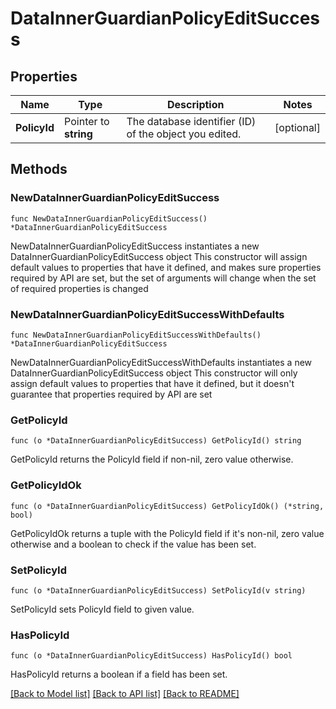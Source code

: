 # DataInnerGuardianPolicyEditSuccess

## Properties

Name | Type | Description | Notes
------------ | ------------- | ------------- | -------------
**PolicyId** | Pointer to **string** | The database identifier (ID) of the object you edited. | [optional] 

## Methods

### NewDataInnerGuardianPolicyEditSuccess

`func NewDataInnerGuardianPolicyEditSuccess() *DataInnerGuardianPolicyEditSuccess`

NewDataInnerGuardianPolicyEditSuccess instantiates a new DataInnerGuardianPolicyEditSuccess object
This constructor will assign default values to properties that have it defined,
and makes sure properties required by API are set, but the set of arguments
will change when the set of required properties is changed

### NewDataInnerGuardianPolicyEditSuccessWithDefaults

`func NewDataInnerGuardianPolicyEditSuccessWithDefaults() *DataInnerGuardianPolicyEditSuccess`

NewDataInnerGuardianPolicyEditSuccessWithDefaults instantiates a new DataInnerGuardianPolicyEditSuccess object
This constructor will only assign default values to properties that have it defined,
but it doesn't guarantee that properties required by API are set

### GetPolicyId

`func (o *DataInnerGuardianPolicyEditSuccess) GetPolicyId() string`

GetPolicyId returns the PolicyId field if non-nil, zero value otherwise.

### GetPolicyIdOk

`func (o *DataInnerGuardianPolicyEditSuccess) GetPolicyIdOk() (*string, bool)`

GetPolicyIdOk returns a tuple with the PolicyId field if it's non-nil, zero value otherwise
and a boolean to check if the value has been set.

### SetPolicyId

`func (o *DataInnerGuardianPolicyEditSuccess) SetPolicyId(v string)`

SetPolicyId sets PolicyId field to given value.

### HasPolicyId

`func (o *DataInnerGuardianPolicyEditSuccess) HasPolicyId() bool`

HasPolicyId returns a boolean if a field has been set.


[[Back to Model list]](../README.md#documentation-for-models) [[Back to API list]](../README.md#documentation-for-api-endpoints) [[Back to README]](../README.md)


